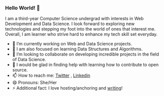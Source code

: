 ### Hello World! 👋

I am a third-year Computer Science undergrad with interests in Web Development and Data Science. I look forward to exploring new technologies and stepping my foot into the world of ones that interest me. Overall, I am learner who strive hard to enhance my tech skill set everyday.

- 🔭 I’m currently working on Web and Data Science projects.
- 🌱 I am also focused on learning Data Structures and Algorithms.
- 👯 I’m looking to collaborate on developing incredible projects in the field of Data Science.
- 🤔 I would be glad in finding help with learning how to contribute to open source.
- 📫 How to reach me: [Twitter](https://www.linkedin.com/in/komal-mann-659843178) , [Linkedin](https://twitter.com/komalmann26)
- 😄 Pronouns: She/Her
- ⚡ Additional fact: I love hosting/anchoring and [writing](https://buzzbringers.com)!
